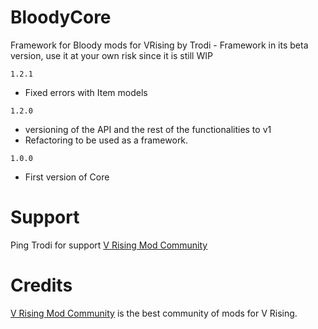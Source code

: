 # BloodyCore

Framework for Bloody mods for VRising by Trodi - Framework in its beta version, use it at your own risk since it is still WIP

`1.2.1`
- Fixed errors with Item models

`1.2.0`
- versioning of the API and the rest of the functionalities to v1 
- Refactoring to be used as a framework.

`1.0.0`
- First version of Core

# Support

Ping Trodi for support [V Rising Mod Community](https://discord.gg/vrisingmods)

# Credits

[V Rising Mod Community](https://discord.gg/vrisingmods) is the best community of mods for V Rising.
